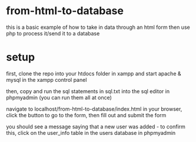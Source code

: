 # from-html-to-database
this is a basic example of how to take in data through an html form then use php to process it/send it to a database

# setup
first, clone the repo into your htdocs folder in xampp and start apache & mysql in the xampp control panel

then, copy and run the sql statements in sql.txt into the sql editor in phpmyadmin (you can run them all at once)

navigate to localhost/from-html-to-database/index.html in your browser, click the button to go to the form, then fill out and submit the form

you should see a message saying that a new user was added - to confirm this, click on the user_info table in the users database in phpmyadmin
